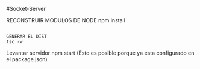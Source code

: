 #Socket-Server

RECONSTRUIR MODULOS DE NODE
npm install
````

GENERAR EL DIST
tsc -w
````

Levantar servidor
npm start
(Esto es posible porque ya esta configurado en el package.json)
````


